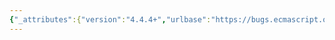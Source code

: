 ```yaml
---
{"_attributes":{"version":"4.4.4+","urlbase":"https://bugs.ecmascript.org/","maintainer":"dherman@mozilla.com"},"bug":{"bug_id":2693,"creation_ts":"2014-04-19 16:19:00 -0700","short_desc":"10.1.1: header fonts","delta_ts":"2014-05-06 16:30:35 -0700","product":"Draft for 6th Edition","component":"editorial issue","version":"Rev 23: April 5, 2014 Draft","rep_platform":"All","op_sys":"All","bug_status":"RESOLVED","resolution":"FIXED","priority":"Normal","bug_severity":"normal","everconfirmed":true,"reporter":{"uid":"jmdyck","name":"Michael Dyck"},"assigned_to":{"uid":"allen","name":"Allen Wirfs-Brock"},"long_desc":[{"commentid":7840,"comment_count":0,"who":{"uid":"jmdyck","name":"Michael Dyck"},"bug_when":"2014-04-19 16:19:21 -0700","thetext":"In the header \"10.1.1 Static Semantics: UTF-16 Encoding\":\n    \"10.1.1\" is serif, should be sans-serif.\n    \"UTF-16 Encoding\" is serif italic, should be sans-serif upright."},{"commentid":7847,"comment_count":1,"who":{"uid":"allen","name":"Allen Wirfs-Brock"},"bug_when":"2014-04-19 16:25:08 -0700","thetext":"fixed in rev24 editor's draft"},{"commentid":7959,"comment_count":2,"who":{"uid":"jmdyck","name":"Michael Dyck"},"bug_when":"2014-04-29 10:18:20 -0700","thetext":"confirmed fixed"},{"commentid":8174,"comment_count":3,"who":{"uid":"allen","name":"Allen Wirfs-Brock"},"bug_when":"2014-05-06 16:30:35 -0700","thetext":"fixed in rev24"}]}}
---
```

